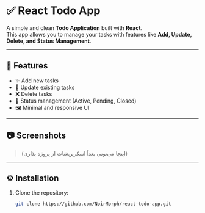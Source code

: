 # ✅ React Todo App

A simple and clean **Todo Application** built with **React**.  
This app allows you to manage your tasks with features like **Add, Update, Delete, and Status Management**.

---

## 🚀 Features

- ✨ Add new tasks
- 📝 Update existing tasks
- ❌ Delete tasks
- 📌 Status management (Active, Pending, Closed)
- 🖼️ Minimal and responsive UI

---

## 📷 Screenshots

> (اینجا می‌تونی بعداً اسکرین‌شات از پروژه بذاری)

---

## ⚙️ Installation

1. Clone the repository:
   ```bash
   git clone https://github.com/NoirMorph/react-todo-app.git
